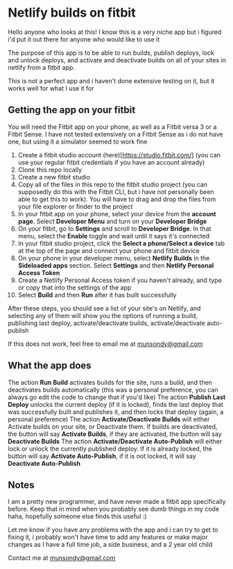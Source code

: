 # Netlify builds on fitbit

Hello anyone who looks at this! I know this is a very niche app but i figured i'd put it out there for anyone who would like to use it

The purpose of this app is to be able to run builds, publish deploys, lock and unlock deploys, and activate and deactivate builds on all of your sites in netlify from a fitbit app.

This is not a perfect app and i haven't done extensive testing on it, but it works well for what I use it for

## Getting the app on your fitbit

You will need the Fitbit app on your phone, as well as a Fitbit versa 3 or a Fitbit Sense. I have not tested extensively on a Fitbit Sense as i do not have one, but using it a simulator seemed to work fine

1. Create a fitbit studio account (here)[https://studio.fitbit.com/] (you can use your regular fitbit credentials if you have an account already)
2. Clone this repo locally
3. Create a new fitbit studio 
4. Copy all of the files in this repo to the fitbit studio project (you can supposedly do this with the Fitbit CLI, but i have not personally been able to get this to work). You will have to drag and drop the files from your file explorer or finder to the project
5. In your fitbit app on your phone, select your device from the **account page**. Select **Developer Menu** and turn on your **Developer Bridge**
6. On your fitbit, go to **Settings** and scroll to **Developer Bridge**. In that menu, select the **Enable** toggle and wait until it says it's connected
7. In your fitbit studio project, click the **Select a phone/Select a device** tab at the top of the page and connect your phone and fitbit device
8. On your phone in your developer menu, select **Netlify Builds** in the **Sideloaded apps** section. Select **Settings** and then **Netlify Personal Access Token**
9. Create a Netlify Personal Access token if you haven't already, and type or copy that into the settings of the app
10. Select **Build** and then **Run** after it has built successfully

After these steps, you should see a list of your site's on Netlify, and selecting any of them will show you the options of running a build, publishing last deploy, activate/deactivate builds, activate/deactivate auto-publish

If this does not work, feel free to email me at [munsondy@gmail.com](mailto:munsondy@gmail.com)

## What the app does

The action **Run Build** activates builds for the site, runs a build, and then deactivates builds automatically (this was a personal preference, you can always go edit the code to change that if you'd like)
The action **Publish Last Deploy** unlocks the current deploy (if it is locked), finds the last deploy that was successfully built and publishes it, and then locks that deploy (again, a personal preference)
The action **Activate/Deactivate Builds** will either Activate builds on your site, or Deactivate them. If builds are deactivated, the button will say **Activate Builds**, if they are activated, the button will say **Deactivate Builds**
The action **Activate/Deactivate Auto-Publish** will either lock or unlock the currently published deploy. If it is already locked, the button will say **Activate Auto-Publish**, if it is not locked, it will say **Deactivate Auto-Publish**

## Notes

I am a pretty new programmer, and have never made a fitbit app specifically before. Keep that in mind when you probably see dumb things in my code haha, hopefully someone else finds this useful :)

Let me know if you have any problems with the app and i can try to get to fixing it, i probably won't have time to add any features or make major changes as I have a full time job, a side business, and a 2 year old child

Contact me at [munsondy@gmail.com](mailto:munsondy@gmail.com)

